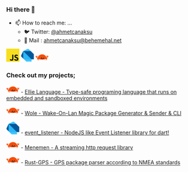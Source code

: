 ### Hi there 👋

- 📫 How to reach me: ...
  - 🐦 Twitter: [@ahmetcanaksu](https://twitter.com/ahmetcanaksu)
  - 📨 Mail   : ahmetcanaksu@behemehal.net

<img src="https://raw.githubusercontent.com/ahmtcn123/ahmtcn123/main/js.png" width="35"> <img src="https://raw.githubusercontent.com/ahmtcn123/ahmtcn123/main/dartlang.png" width="35"> <img src="https://raw.githubusercontent.com/ahmtcn123/ahmtcn123/main/rust.png" width="35">

### Check out my projects;

<img src="https://raw.githubusercontent.com/ahmtcn123/ahmtcn123/main/rust.png" width="35"> - [Ellie Language -  Type-safe programing language that runs on embedded and sandboxed environments](https://github.com/behemehal/Ellie-Language)

<img src="https://raw.githubusercontent.com/ahmtcn123/ahmtcn123/main/rust.png" width="35"> - [Wole -  Wake-On-Lan Magic Package Generator & Sender & CLI](https://github.com/ahmtcn123/Wole)

<img src="https://raw.githubusercontent.com/ahmtcn123/ahmtcn123/main/dartlang.png" width="35"> - [event_listener - NodeJS like Event Listener library for dart!](https://github.com/behemehal/event_listener)

 <img src="https://raw.githubusercontent.com/ahmtcn123/ahmtcn123/main/rust.png" width="35"> - [Menemen - A streaming http request library](https://github.com/behemehal/Menemen)

 <img src="https://raw.githubusercontent.com/ahmtcn123/ahmtcn123/main/rust.png" width="35"> - [Rust-GPS - GPS package parser according to NMEA standards](https://github.com/ahmtcn123/Rust-GPS)
